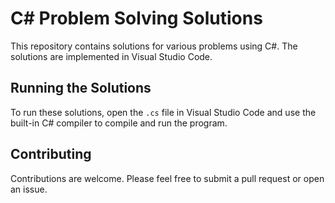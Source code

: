 # C# Problem Solving Solutions

This repository contains solutions for various problems using C#. The solutions are implemented in Visual Studio Code.

## Running the Solutions

To run these solutions, open the `.cs` file in Visual Studio Code and use the built-in C# compiler to compile and run the program.

## Contributing

Contributions are welcome. Please feel free to submit a pull request or open an issue.